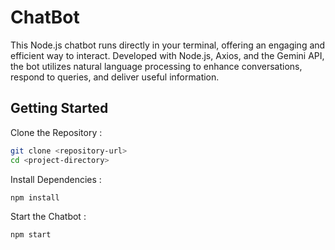 # ChatBot
This Node.js chatbot runs directly in your terminal, offering an engaging and efficient way to interact. Developed with Node.js, Axios, and the Gemini API, the bot utilizes natural language processing to enhance conversations, respond to queries, and deliver useful information.
## Getting Started
Clone the Repository :
```bash
git clone <repository-url>
cd <project-directory>
```
Install Dependencies :
```bash
npm install
```
Start the Chatbot :
```bash
npm start
```